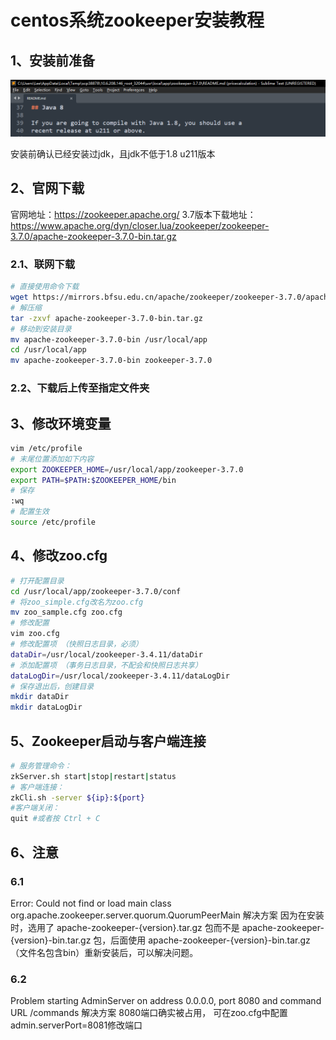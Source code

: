 # centos系统zookeeper安装教程
## 1、安装前准备

![image-20210709144009112](.\image\image-20210709144009112.png)

安装前确认已经安装过jdk，且jdk不低于1.8 u211版本
## 2、官网下载
官网地址：https://zookeeper.apache.org/
3.7版本下载地址：https://www.apache.org/dyn/closer.lua/zookeeper/zookeeper-3.7.0/apache-zookeeper-3.7.0-bin.tar.gz
### 2.1、联网下载
```bash
# 直接使用命令下载
wget https://mirrors.bfsu.edu.cn/apache/zookeeper/zookeeper-3.7.0/apache-zookeeper-3.7.0-bin.tar.gz
# 解压缩
tar -zxvf apache-zookeeper-3.7.0-bin.tar.gz
# 移动到安装目录
mv apache-zookeeper-3.7.0-bin /usr/local/app
cd /usr/local/app
mv apache-zookeeper-3.7.0-bin zookeeper-3.7.0
```
### 2.2、下载后上传至指定文件夹
## 3、修改环境变量
```bash
vim /etc/profile
# 末尾位置添加如下内容
export ZOOKEEPER_HOME=/usr/local/app/zookeeper-3.7.0
export PATH=$PATH:$ZOOKEEPER_HOME/bin
# 保存
:wq
# 配置生效
source /etc/profile
```
## 4、修改zoo.cfg
```bash
# 打开配置目录
cd /usr/local/app/zookeeper-3.7.0/conf
# 将zoo_simple.cfg改名为zoo.cfg
mv zoo_sample.cfg zoo.cfg
# 修改配置
vim zoo.cfg
# 修改配置项 （快照日志目录，必须）
dataDir=/usr/local/zookeeper-3.4.11/dataDir
# 添加配置项 （事务日志目录，不配会和快照日志共享）
dataLogDir=/usr/local/zookeeper-3.4.11/dataLogDir
# 保存退出后，创建目录
mkdir dataDir
mkdir dataLogDir
```
## 5、Zookeeper启动与客户端连接
```bash
# 服务管理命令：
zkServer.sh start|stop|restart|status
# 客户端连接：
zkCli.sh -server ${ip}:${port}
#客户端关闭：
quit #或者按 Ctrl + C
```
## 6、注意
### 6.1
Error: Could not find or load main class org.apache.zookeeper.server.quorum.QuorumPeerMain
解决方案
因为在安装时，选用了 apache-zookeeper-{version}.tar.gz 包而不是 apache-zookeeper-{version}-bin.tar.gz 包，后面使用 apache-zookeeper-{version}-bin.tar.gz （文件名包含bin）重新安装后，可以解决问题。

### 6.2
Problem starting AdminServer on address 0.0.0.0, port 8080 and command URL /commands
解决方案
8080端口确实被占用， 可在zoo.cfg中配置admin.serverPort=8081修改端口